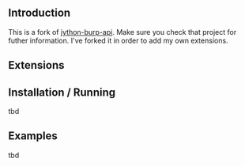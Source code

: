 Introduction
------------
This is a fork of [jython-burp-api](https://github.com/mwielgoszewski/jython-burp-api). 
Make sure you check that project for futher information. I've forked it in order
to add my own extensions. 


Extensions
------------


Installation / Running
------------
tbd


Examples
------------
tbd
